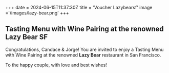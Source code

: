 +++
date = 2024-06-15T11:37:30Z
title = 'Voucher Lazybearsf'
image ='/images/lazy-bear.png'
+++

## Tasting Menu with Wine Pairing at the renowned Lazy Bear SF

Congratulations, Candace & Jorge!
You are invited to enjoy a Tasting Menu with Wine Pairing at the renowned **Lazy Bear** restaurant in San Francisco.

To the happy couple, with love and best wishes!
